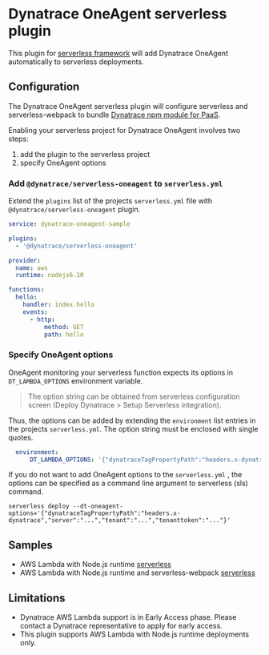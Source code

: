 # Dynatrace OneAgent serverless plugin

This plugin for [serverless framework](https://github.com/serverless/serverless) will add Dynatrace OneAgent automatically to serverless deployments.

## Configuration

The Dynatrace OneAgent serverless plugin will configure serverless and serverless-webpack to bundle [Dynatrace npm module for PaaS](https://github.com/Dynatrace/agent-nodejs).

Enabling your serverless project for Dynatrace OneAgent involves two steps:

1. add the plugin to the serverless project
2. specify OneAgent options

### Add `@dynatrace/serverless-oneagent` to `serverless.yml`

Extend the `plugins` list of the projects `serverless.yml` file with `@dynatrace/serverless-oneagent` plugin.

```yaml {.line-numbers}
service: dynatrace-oneagent-sample

plugins:
  - '@dynatrace/serverless-oneagent'

provider:
  name: aws
  runtime: nodejs6.10

functions:
  hello:
    handler: index.hello
    events:
      - http:
          method: GET
          path: hello
```

### Specify OneAgent options

OneAgent monitoring your serverless function expects its options in `DT_LAMBDA_OPTIONS` environment variable.

> The option string can be obtained from serverless configuration screen (Deploy Dynatrace > Setup Serverless integration).

Thus, the options can be added by extending the `environment` list entries in the projects `serverless.yml`. The option string must be enclosed with single quotes.

```yaml
  environment:
      DT_LAMBDA_OPTIONS: '{"dynatraceTagPropertyPath":"headers.x-dynatrace","server":"...","tenant":"...","tenanttoken":"..."}'
```

If you do not want to add OneAgent options to the `serverless.yml` , the options can be specified as a command line argument to serverless (sls) command.

```shell
serverless deploy --dt-oneagent-options='{"dynatraceTagPropertyPath":"headers.x-dynatrace","server":"...","tenant":"...","tenanttoken":"..."}'
```

## Samples

+ AWS Lambda with Node.js runtime [serverless](samples/aws-lambda-node.js/README.md)
+ AWS Lambda with Node.js runtime and serverless-webpack [serverless](samples/aws-lambda-node.js-webpack/README.md)

## Limitations

+ Dynatrace AWS Lambda support is in Early Access phase. Please contact a Dynatrace representative to apply for early access.
+ This plugin supports AWS Lambda with Node.js runtime deployments only.